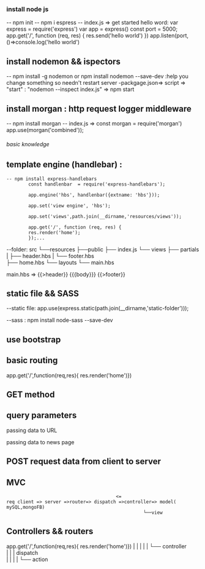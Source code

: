 ### install node js
-- npm init
-- npm i espress
-- index.js => get started hello word:
                                        var express = require('express')
                                        var app = express()
                                        const port = 5000;
                                        app.get('/', function (req, res) {
                                        res.send('hello world')
                                        })
                                        app.listen(port,()=>console.log('hello world')
## install nodemon && ispectors

-- npm install -g nodemon or npm install nodemon --save-dev :help you change something so needn't restart server
-packgage.json=> script => "start" : "nodemon --inspect index.js" => npm start

## install morgan : http request  logger middleware
-- npm install morgan
-- index.js =>
 const morgan = require('morgan') 
 app.use(morgan('combined'));

 ###### basic knowledge

 ## template engine (handlebar) :
    -- npm install express-handlebars
            const handlenbar  = require('express-handlebars');

            app.engine('hbs', handlenbar({extname: 'hbs'}));

            app.set('view engine', 'hbs');

            app.set('views',path.join(__dirname,'resources/views'));

            app.get('/', function (req, res) {
            res.render('home');
            });...

--folder:
src
└──resources
    ├──public
    ├── index.js
    └── views
        ├── partials
        |        ├── header.hbs
        |        └── footer.hbs  
        ├── home.hbs
        └── layouts
            └── main.hbs

main.hbs => {{>header}} {{{body}}} {{>footer}}

 ## static file && SASS
--static file: app.use(express.static(path.join(__dirname,'static-folder')));

--sass : npm install node-sass --save-dev
## use bootstrap

## basic routing
 app.get('/',function(req,res){ res.render('home')})
## GET method

## query parameters
 passing data to URL
<form  method="GET" action="/news"> passing data to news page
 

 ## POST request data from client to server

## MVC 
                                            <=                      
    req client => server =>router=> dispatch =>controller=> model( mySQL,mongoFB)
                                                      └──view                  



## Controllers && routers


 app.get('/',function(req,res){ res.render('home')})
  |       |       |
  |       |       └── controller   
  |       |
  |   dispatch     
  |
  |
  | 
  |
  └── action


  